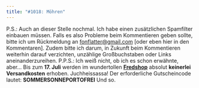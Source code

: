 ```yaml
---
title: "#1018: Möhren"
---
```


P.S.: Auch an dieser Stelle nochmal. Ich habe einen zusätzlichen Spamfilter einbauen müssen. Falls es also Probleme beim Kommentieren geben sollte, bitte ich um Rückmeldung an fonflatter@gmail.com [oder eben hier in den Kommentaren]. Zudem bitte ich darum, in Zukunft beim Kommentieren weiterhin darauf verzichten, unzählige Großbuchstaben oder Links aneinanderzureihen.
P.P.S.: 
Ich weiß nicht, ob ich es schon erwähnte, aber...
Bis zum <strong>17. Juli</strong> werden im wundertollen <a href="http://fredshop.spreadshirt.net/"><strong>Fredshop</strong></a> absolut <strong>keinerlei Versandkosten</strong> erhoben. Juchheissassa!
Der erforderliche Gutscheincode lautet:
<strong>SOMMERSONNEPORTOFREI</strong>
Und so.

